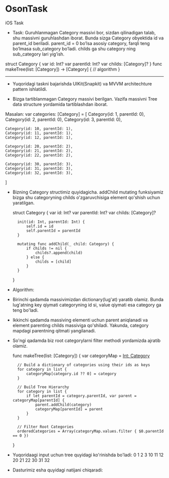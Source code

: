 # OsonTask
iOS Task

- Task:
Guruhlanmagan Category massivi bor, sizdan qilinadigan talab, shu massivni guruhlashdan iborat.
Bunda sizga Category obyektida id va parent_id beriladi.
parent_id = 0 bo’lsa asosiy category, farqli teng bo’lmasa sub_category bo’ladi.
childs ga shu category ning sub_category lari yig’ish.

struct Category {
    var id: Int?
    var parentId: Int?
    var childs: [Category]?
}
func makeTree(list: [Category]) -> [Category] { // algorithm
}
**************************************************************************************************

- Yuqoridagi taskni bajarishda UIKit(Snapkit) va MVVM architechture pattern ishlatildi. 

- Bizga tartiblanmagan Category massivi berilgan. Vazifa massivni Tree data structure yordamida tartiblashdan iborat.

Masalan: 
var categories: [Category] = [
    Category(id: 1, parentId: 0),
    Category(id: 2, parentId: 0),
    Category(id: 3, parentId: 0),
    
    Category(id: 10, parentId: 1),
    Category(id: 11, parentId: 1),
    Category(id: 12, parentId: 1),
    
    Category(id: 20, parentId: 2),
    Category(id: 21, parentId: 2),
    Category(id: 22, parentId: 2),
    
    Category(id: 30, parentId: 3),
    Category(id: 31, parentId: 3),
    Category(id: 32, parentId: 3),
]

- Bizning Category structimiz quyidagicha. addChild mutating funksiyamiz bizga shu categoryning childs o'zgaruvchisiga element qo'shish uchun yaratilgan.

    struct Category {
        var id: Int?
        var parentId: Int?
        var childs: [Category]?
        
        init(id: Int, parentId: Int) {
            self.id = id
            self.parentId = parentId
        }
        
        mutating func addChild(_ child: Category) {
            if childs != nil {
                childs?.append(child)
            } else {
                childs = [child]
            }
        }
    }

- Algorithm: 
- Birinchi qadamda massivimizdan dictionary(lug'at) yaratib olamiz. Bunda lug'atning key qiymati categoryning id si, value qiymati esa category ga teng bo'ladi. 
- Ikkinchi qadamda massiving elementi uchun parent aniqlanadi va element parenting childs massiviga qo'shiladi. Yakunda, category mapdagi parentning  qitmati yangilanadi. 
- So'ngi qadamda biz root categorylarni filter methodi yordamizda ajratib olamiz. 

    func makeTree(list: [Category]) {
        var categoryMap = [Int: Category]()
        
        // Build a dictionary of categories using their ids as keys
        for category in list {
            categoryMap[category.id ?? 0] = category
        }

        // Build Tree Hierarchy
        for category in list {
            if let parentId = category.parentId, var parent = categoryMap[parentId] {
                parent.addChild(category)
                categoryMap[parentId] = parent
            }
        }
        
        // Filter Root Categories
        orderedCategories = Array(categoryMap.values.filter { $0.parentId == 0 })
    }

- Yuqoridaagi input uchun tree quyidagi ko'rinishda bo'ladi:
                            0
            1               2                   3
       10  11 12        20 21 22            30 31 32

- Dasturimiz esha quyidagi natijani chiqaradi: 
